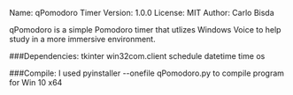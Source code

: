 Name: qPomodoro Timer
Version: 1.0.0
License: MIT
Author: Carlo Bisda

qPomodoro is a simple Pomodoro timer that utlizes Windows Voice
to help study in a more immersive environment.

###Dependencies:
tkinter
win32com.client
schedule
datetime
time
os

###Compile:
I used pyinstaller --onefile qPomodoro.py to compile program for Win 10 x64
